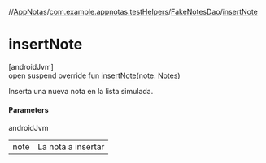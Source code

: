 //[AppNotas](../../../index.md)/[com.example.appnotas.testHelpers](../index.md)/[FakeNotesDao](index.md)/[insertNote](insert-note.md)

# insertNote

[androidJvm]\
open suspend override fun [insertNote](insert-note.md)(note: [Notes](../../com.example.appnotas.database/-notes/index.md))

Inserta una nueva nota en la lista simulada.

#### Parameters

androidJvm

| | |
|---|---|
| note | La nota a insertar |
